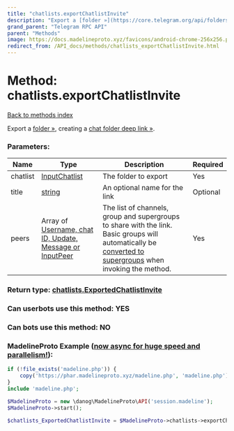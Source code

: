 ```yaml
---
title: "chatlists.exportChatlistInvite"
description: "Export a [folder »](https://core.telegram.org/api/folders), creating a [chat folder deep link »](https://core.telegram.org/api/links#chat-folder-links)."
grand_parent: "Telegram RPC API"
parent: "Methods"
image: https://docs.madelineproto.xyz/favicons/android-chrome-256x256.png
redirect_from: /API_docs/methods/chatlists_exportChatlistInvite.html
---
```

# Method: chatlists.exportChatlistInvite
[Back to methods index](index.html)



Export a [folder »](https://core.telegram.org/api/folders), creating a [chat folder deep link »](https://core.telegram.org/api/links#chat-folder-links).

### Parameters:

| Name     |    Type       | Description | Required |
|----------|---------------|-------------|----------|
|chatlist|[InputChatlist](/API_docs/types/InputChatlist.html) | The folder to export | Yes|
|title|[string](/API_docs/types/string.html) | An optional name for the link | Optional|
|peers|Array of [Username, chat ID, Update, Message or InputPeer](/API_docs/types/InputPeer.html) | The list of channels, group and supergroups to share with the link. Basic groups will automatically be [converted to supergroups](https://core.telegram.org/api/channel#migration) when invoking the method. | Yes|


### Return type: [chatlists.ExportedChatlistInvite](/API_docs/types/chatlists.ExportedChatlistInvite.html)

### Can userbots use this method: **YES**

### Can bots use this method: **NO**


### MadelineProto Example ([now async for huge speed and parallelism!](https://docs.madelineproto.xyz/docs/ASYNC.html)):


```php
if (!file_exists('madeline.php')) {
    copy('https://phar.madelineproto.xyz/madeline.php', 'madeline.php');
}
include 'madeline.php';

$MadelineProto = new \danog\MadelineProto\API('session.madeline');
$MadelineProto->start();

$chatlists_ExportedChatlistInvite = $MadelineProto->chatlists->exportChatlistInvite(chatlist: $InputChatlist, title: 'string', peers: [$InputPeer, $InputPeer], );
```

